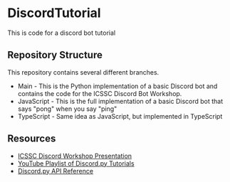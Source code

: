 # DiscordTutorial
This is code for a discord bot tutorial

## Repository Structure
This repository contains several different branches.
* Main - This is the Python implementation of a basic Discord bot and contains the code for the ICSSC Discord Bot Workshop.
* JavaScript - This is the full implementation of a basic Discord bot that says "pong" when you say "ping"
* TypeScript - Same idea as JavaScript, but implemented in TypeScript

## Resources
* [ICSSC Discord Workshop Presentation](https://docs.google.com/presentation/d/1ANQEEl2yFph8veWyNyqpTixPcvACTuREyu_jNiPy4V0/edit?usp=sharing)
* [YouTube Playlist of Discord.py Tutorials](https://www.youtube.com/playlist?list=PLuwK012tUglquEYi64dm6FtMRmXx9SpfJ)
* [Discord.py API Reference](https://discordpy.readthedocs.io/en/stable/api.html)
